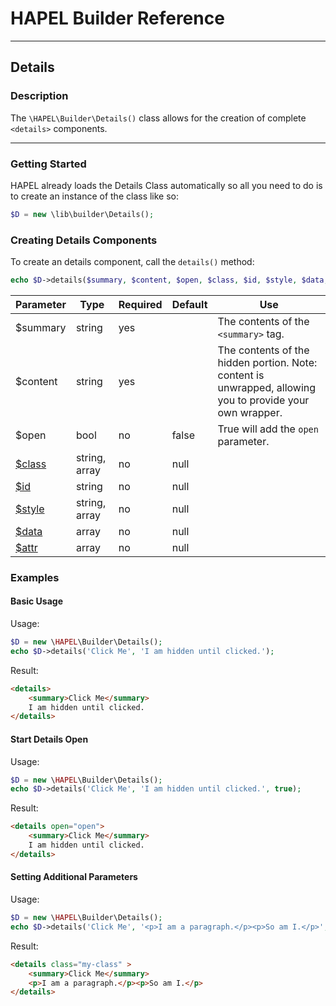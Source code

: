# HAPEL Builder Reference

---
## Details

### Description

The `\HAPEL\Builder\Details()` class allows for the creation of complete `<details>` components.

---


### Getting Started

HAPEL already loads the Details Class automatically so all you need to do is to create an instance of
the class like so:

```php
$D = new \lib\builder\Details();
````



### Creating Details Components

To create an details component, call the `details()` method:

```php
echo $D->details($summary, $content, $open, $class, $id, $style, $data, $attr);
````

| Parameter                          | Type          | Required | Default | Use                                                                                                       |
|------------------------------------|---------------|----------|---------|-----------------------------------------------------------------------------------------------------------|
| $summary                           | string        | yes      |         | The contents of the `<summary>` tag.                                                                      |
| $content                           | string        | yes      |         | The contents of the hidden portion. Note: content is unwrapped, allowing you to provide your own wrapper. |
| $open                              | bool          | no       | false   | True will add the `open` parameter.                                                                       |
| [$class](../core/attributes/class) | string, array | no       | null    |                                                                                                           |
| [$id](../core/attributes/id)       | string        | no       | null    |                                                                                                           |
| [$style](../core/attributes/style) | string, array | no       | null    |                                                                                                           |
| [$data](../core/attributes/data)   | array         | no       | null    |                                                                                                           |
| [$attr](../core/attributes/attr)   | array         | no       | null    |                                                                                                           |


### Examples

#### Basic Usage

Usage: 
```php
$D = new \HAPEL\Builder\Details();
echo $D->details('Click Me', 'I am hidden until clicked.');
```

Result:
```html
<details>
    <summary>Click Me</summary>
    I am hidden until clicked.
</details>
```

#### Start Details Open
Usage:
```php
$D = new \HAPEL\Builder\Details();
echo $D->details('Click Me', 'I am hidden until clicked.', true);
```

Result:
```html
<details open="open">
    <summary>Click Me</summary>
    I am hidden until clicked.
</details>
```

#### Setting Additional Parameters
Usage:
```php
$D = new \HAPEL\Builder\Details();
echo $D->details('Click Me', '<p>I am a paragraph.</p><p>So am I.</p>', false, 'my-class');
```

Result:
```html
<details class="my-class" >
    <summary>Click Me</summary>
    <p>I am a paragraph.</p><p>So am I.</p>
</details>
```